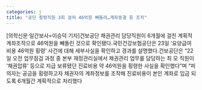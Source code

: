 ```yaml
---
categories: j
title: "공단 횡령직원 3회 걸쳐 46억원 빼돌려…계좌동결 등 조치"
---
```

[의학신문·일간보사=이승덕 기자]건보공단 채권관리 담당직원이 6개월에 걸친 계획적 계좌조작으로 46억원을 빼돌린 것으로 확인됐다.국민건강보험공단은 23일 ‘요양급여비용 46억원 횡령’ 사건에 대해 세부사실을 확인하고 경과를 설명했다.건보공단은 “22일 오전 업무점검 과정 중 본부 재정관리실에서 채권관리 업무를 담당하는 최 모 직원이 ‘채권압류’ 등으로 지급 보류됐던 진료비용 약 46억원을 횡령한 사실을 확인했다”며 “피의자는 공금을 횡령하고자 채권자의 계좌정보를 조작해 진료비용이 본인 계좌로 입금 되도록 6개월간 계획적으로 처리했다